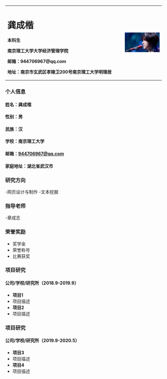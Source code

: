 <table border="0">
  <tr>
    <td width="75%">
      <h1>龚成楷</h1>
      <p><b>本科生</b></p>
      <p><b>南京理工大学大学经济管理学院</b></p>
      <p><b>邮箱：944706967@qq.com</b></p>
      <p><b>地址：南京市玄武区孝陵卫200号南京理工大学明理居
    </td>
    <td width="25%">
      <img src="/timg.jpg" width="100%">      
    </td>
  </tr>
</table>

### 个人信息
#### 姓名：龚成楷
#### 性别：男
#### 民族：汉
#### 学校：南京理工大学
#### 邮箱：944706967@qq.com
#### 家庭地址：湖北省武汉市

### 研究方向
-网页设计与制作
-文本挖掘

### 指导老师
-章成志

### 荣誉奖励
- 奖学金
- 荣誉称号
- 比赛获奖

### 项目研究
#### 公司/学校/研究所（2018.9-2019.9）
- **项目1**
- 项目描述
- **项目2**
- 项目描述

### 项目研究
#### 公司/学校/研究所（2019.9-2020.5）
- **项目3**
- 项目描述
- **项目4**
- 项目描述
